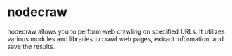 # nodecraw
nodecraw allows you to perform web crawling on specified URLs. It utilizes various modules and libraries to crawl web pages, extract information, and save the results.
